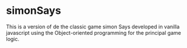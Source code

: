 # simonSays
This is a version of de the classic game simon Says developed in vanilla javascript using the Object-oriented programming for the principal game logic.
